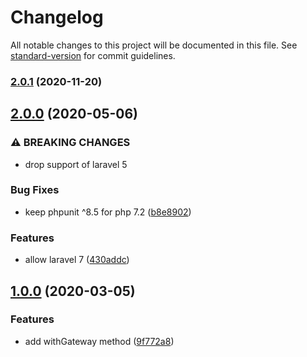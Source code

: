 # Changelog

All notable changes to this project will be documented in this file. See [standard-version](https://github.com/conventional-changelog/standard-version) for commit guidelines.

### [2.0.1](https://github.com/dansmaculotte/laravel-omnipay/compare/v2.0.0...v2.0.1) (2020-11-20)

## [2.0.0](https://github.com/dansmaculotte/laravel-omnipay/compare/v1.0.0...v2.0.0) (2020-05-06)


### ⚠ BREAKING CHANGES

* drop support of laravel 5

### Bug Fixes

* keep phpunit ^8.5 for php 7.2 ([b8e8902](https://github.com/dansmaculotte/laravel-omnipay/commit/b8e8902))


### Features

*  allow laravel 7 ([430addc](https://github.com/dansmaculotte/laravel-omnipay/commit/430addc))

## [1.0.0](https://github.com/dansmaculotte/laravel-omnipay/compare/v0.2.0...v1.0.0) (2020-03-05)


### Features

* add withGateway method ([9f772a8](https://github.com/dansmaculotte/laravel-omnipay/commit/9f772a8))
